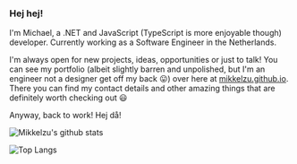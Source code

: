 ### Hej hej!

I'm Michael, a .NET and JavaScript (TypeScript is more enjoyable though) developer. Currently working as a Software Engineer in the Netherlands.

I'm always open for new projects, ideas, opportunities or just to talk! You can see my portfolio (albeit slightly barren and unpolished, but I'm an engineer not a designer get off my back 😛) over here at [mikkelzu.github.io](https://mikkelzu.github.io). There you can find my contact details and other amazing things that are definitely worth checking out 😃

Anyway, back to work! Hej då!

![Mikkelzu's github stats](https://github-readme-stats.vercel.app/api?username=mikkelzu&theme=synthwave&show_icons=true)

![Top Langs](https://github-readme-stats.vercel.app/api/top-langs/?username=mikkelzu&layout=compact&theme=synthwave)

<!--
**Mikkelzu/mikkelzu** is a ✨ _special_ ✨ repository because its `README.md` (this file) appears on your GitHub profile.

Here are some ideas to get you started:

- 🔭 I’m currently working on ...
- 🌱 I’m currently learning ...
- 👯 I’m looking to collaborate on ...
- 🤔 I’m looking for help with ...
- 💬 Ask me about ...
- 📫 How to reach me: ...
- 😄 Pronouns: ...
- ⚡ Fun fact: ...
-->
